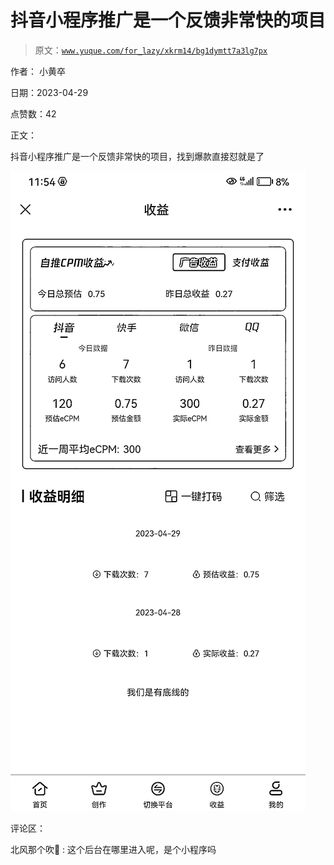 # 抖音小程序推广是一个反馈非常快的项目

> 原文：[`www.yuque.com/for_lazy/xkrm14/bg1dymtt7a3lg7px`](https://www.yuque.com/for_lazy/xkrm14/bg1dymtt7a3lg7px)

作者： 小黄卒

日期：2023-04-29

点赞数：42

正文：

抖音小程序推广是一个反馈非常快的项目，找到爆款直接怼就是了

![](img/a7127d2ec3675f7b0e2f8a5689bbbff6.png)  

评论区：

北风那个吹 : 这个后台在哪里进入呢，是个小程序吗

